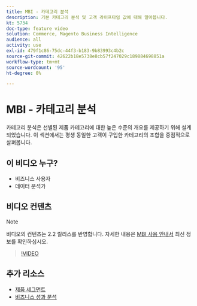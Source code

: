 ```yaml
---
title: MBI - 카테고리 분석
description: 기본 카테고리 분석 및 고객 라이프타임 값에 대해 알아봅니다.
kt: 5734
doc-type: feature video
solution: Commerce, Magento Business Intelligence
audience: all
activity: use
exl-id: 479f1c86-75dc-44f3-b183-9b83993c4b2c
source-git-commit: 42622b18e5738e8cb57f247029c189884698851a
workflow-type: tm+mt
source-wordcount: '95'
ht-degree: 0%

---
```


# MBI - 카테고리 분석

카테고리 분석은 선별된 제품 카테고리에 대한 높은 수준의 개요를 제공하기 위해 설계되었습니다. 이 섹션에서는 평생 동일한 고객이 구입한 카테고리의 조합을 중점적으로 살펴봅니다.

## 이 비디오 누구?

- 비즈니스 사용자
- 데이터 분석가

## 비디오 컨텐츠

>[!NOTE]
>
>비디오의 컨텐츠는 2.2 릴리스를 반영합니다. 자세한 내용은 [MBI 사용 안내서](https://docs.magento.com/mbi/) 최신 정보를 확인하십시오.

>[!VIDEO](https://video.tv.adobe.com/v/37904/?quality=12&learn=on)

## 추가 리소스

- [제품 세그먼트](https://docs.magento.com/mbi/best-practices/segment-filter.html#product-segments)
- [비즈니스 성과 분석](https://docs.magento.com/mbi/data-analyst/analysis/bus-perf-analysis.html)
